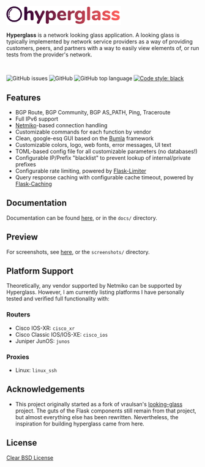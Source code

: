<img src="hyperglass/static/images/hyperglass-dark.png" width=300></img>

**Hyperglass** is a network looking glass application. A looking glass is typically implemented by network service providers as a way of providing customers, peers, and partners with a way to easily view elements of, or run tests from the provider's network.

<br>

![GitHub issues](https://img.shields.io/github/issues/checktheroads/hyperglass.svg)
![GitHub](https://img.shields.io/github/license/checktheroads/hyperglass.svg)
![GitHub top language](https://img.shields.io/github/languages/top/checktheroads/hyperglass.svg)
[![Code style: black](https://img.shields.io/badge/code%20style-black-000000.svg)](https://github.com/ambv/black)

## Features

-   BGP Route, BGP Community, BGP AS_PATH, Ping, Traceroute
-   Full IPv6 support
-   [Netmiko](https://github.com/ktbyers/netmiko)-based connection handling
-   Customizable commands for each function by vendor
-   Clean, google-esq GUI based on the [Bumla](https://bulma.io) framework
-   Customizable colors, logo, web fonts, error messages, UI text
-   TOML-based config file for all customizable parameters (no databases!)
-   Configurable IP/Prefix "blacklist" to prevent lookup of internal/private prefixes
-   Configurable rate limiting, powered by [Flask-Limiter](https://github.com/alisaifee/flask-limiter)
-   Query response caching with configurable cache timeout, powered by [Flask-Caching](https://github.com/sh4nks/flask-caching)

## Documentation

Documentation can be found [here](https://hyperglass.readthedocs.io), or in the `docs/` directory.

## Preview

For screenshots, see [here](screenshots.md), or the `screenshots/` directory.

## Platform Support

Theoretically, any vendor supported by Netmiko can be supported by Hyperglass. However, I am currently listing platforms I have personally tested and verified full functionality with:

### Routers

-   Cisco IOS-XR: `cisco_xr`
-   Cisco Classic IOS/IOS-XE: `cisco_ios`
-   Juniper JunOS: `junos`

### Proxies

-   Linux: `linux_ssh`

## Acknowledgements

-   This project originally started as a fork of vraulsan's [looking-glass](https://github.com/vraulsan/looking-glass) project. The guts of the Flask components still remain from that project, but almost everything else has been rewritten. Nevertheless, the inspiration for building hyperglass came from here.

## License

[Clear BSD License](https://github.com/checktheroads/hyperglass/master/LICENSE)
